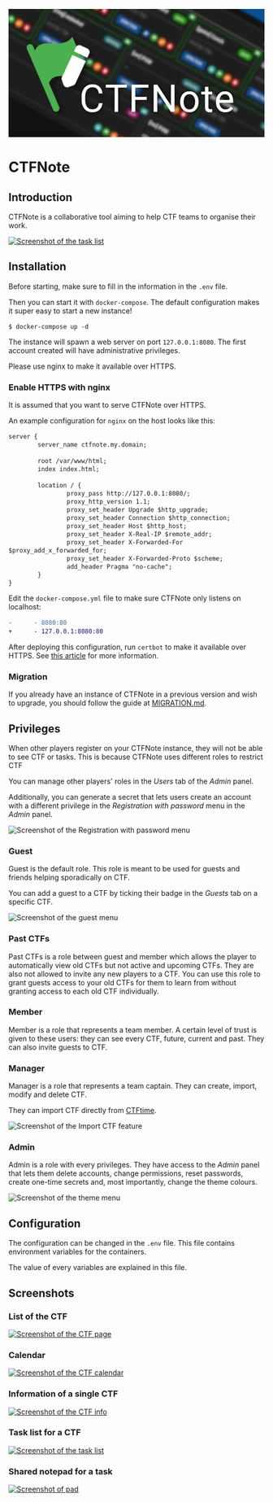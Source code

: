 [![CTFNote logo](screenshots/logo_small.webp)](screenshots/logo.png)
# CTFNote

## Introduction
CTFNote is a collaborative tool aiming to help CTF teams to organise their work.

[![Screenshot of the task list](screenshots/task_small.webp)](screenshots/task.png)


## Installation

Before starting, make sure to fill in the information in the `.env` file.

Then you can start it with `docker-compose`. The default
configuration makes it super easy to start a new instance!

```shell
$ docker-compose up -d
```

The instance will spawn a web server on port `127.0.0.1:8080`. The first account created will
have administrative privileges.

Please use nginx to make it available over HTTPS.

### Enable HTTPS with nginx

It is assumed that you want to serve CTFNote over HTTPS.

An example configuration for `nginx` on the host looks like this:

```
server {
        server_name ctfnote.my.domain;

        root /var/www/html;
        index index.html;

        location / {
                proxy_pass http://127.0.0.1:8080/;
                proxy_http_version 1.1;
                proxy_set_header Upgrade $http_upgrade;
                proxy_set_header Connection $http_connection;
                proxy_set_header Host $http_host;
                proxy_set_header X-Real-IP $remote_addr;
                proxy_set_header X-Forwarded-For $proxy_add_x_forwarded_for;
                proxy_set_header X-Forwarded-Proto $scheme;
                add_header Pragma "no-cache";
        }
}
```

Edit the `docker-compose.yml` file to make sure CTFNote only listens on
localhost:
```diff
-      - 8080:80
+      - 127.0.0.1:8080:80
```

After deploying this configuration, run `certbot` to make it available over HTTPS. 
See [this article](https://www.digitalocean.com/community/tutorials/how-to-secure-nginx-with-let-s-encrypt-on-ubuntu-20-04) for more information.

### Migration

If you already have an instance of CTFNote in a previous version and wish to
upgrade, you should follow the guide at [MIGRATION.md](MIGRATION.md).


## Privileges
When other players register on your CTFNote instance, they will not be able to
see CTF or tasks. This is because CTFNote uses different roles to restrict CTF

You can manage other players' roles in the *Users* tab of the *Admin* panel.

Additionally, you can generate a secret that lets users create an account with a
different privilege in the *Registration with password* menu in the *Admin*
panel.

![Screenshot of the Registration with password menu](screenshots/reg_password.png)

### Guest
Guest is the default role. This role is meant to be used for guests and friends
helping sporadically on CTF.

You can add a guest to a CTF by ticking their badge in the *Guests* tab on a
specific CTF.

![Screenshot of the guest menu](screenshots/guests.png)

### Past CTFs
Past CTFs is a role between guest and member which allows the player to automatically 
view old CTFs but not active and upcoming CTFs. They are also not allowed to invite any
new players to a CTF. You can use this role to grant guests access to your old CTFs
for them to learn from without granting access to each old CTF individually.

### Member
Member is a role that represents a team member. A certain level of trust is
given to these users: they can see every CTF, future, current and past. They can
also invite guests to CTF.

### Manager
Manager is a role that represents a team captain. They can create, import,
modify and delete CTF.

They can import CTF directly from [CTFtime](https://ctftime.org).

![Screenshot of the Import CTF feature](screenshots/import.png)

### Admin
Admin is a role with every privileges. They have access to the *Admin* panel
that lets them delete accounts, change permissions, reset passwords, create
one-time secrets and, most importantly, change the theme colours.

![Screenshot of the theme menu](screenshots/theme.png)


## Configuration
The configuration can be changed in the `.env` file. This file contains
environment variables for the containers.

The value of every variables are explained in this file.


## Screenshots
### List of the CTF
[![Screenshot of the CTF page](screenshots/ctf_small.webp)](screenshots/ctf.png)

### Calendar
[![Screenshot of the CTF calendar](screenshots/calendar_small.webp)](screenshots/calendar.png)

### Information of a single CTF
[![Screenshot of the CTF info](screenshots/info_small.webp)](screenshots/info.png)

### Task list for a CTF
[![Screenshot of the task list](screenshots/task_small.webp)](screenshots/task.png)

### Shared notepad for a task
[![Screenshot of pad](screenshots/pad_small.webp)](screenshots/pad.png)
